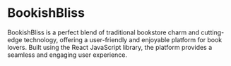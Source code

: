 # BookishBliss

BookishBliss is a perfect blend of traditional bookstore charm and cutting-edge technology, offering a user-friendly and enjoyable platform for book lovers. Built using the React JavaScript library, the platform provides a seamless and engaging user experience.